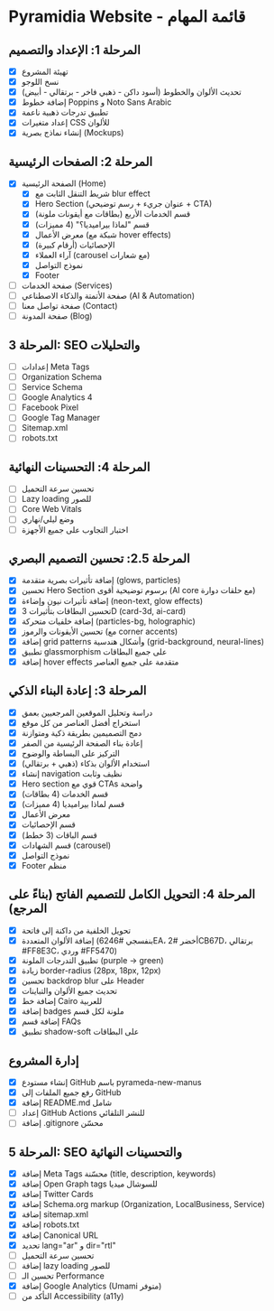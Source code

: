 # Pyramidia Website - قائمة المهام

## المرحلة 1: الإعداد والتصميم
- [x] تهيئة المشروع
- [x] نسخ اللوجو
- [x] تحديث الألوان والخطوط (أسود داكن - ذهبي فاخر - برتقالي - أبيض)
- [x] إضافة خطوط Poppins و Noto Sans Arabic
- [x] تطبيق تدرجات ذهبية ناعمة
- [x] إعداد متغيرات CSS للألوان
- [x] إنشاء نماذج بصرية (Mockups)

## المرحلة 2: الصفحات الرئيسية
- [x] الصفحة الرئيسية (Home)
  - [x] شريط التنقل الثابت مع blur effect
  - [x] Hero Section (عنوان جريء + رسم توضيحي + CTA)
  - [x] قسم الخدمات الأربع (بطاقات مع أيقونات ملونة)
  - [x] قسم "لماذا بيراميديا؟" (4 مميزات)
  - [x] معرض الأعمال (شبكة مع hover effects)
  - [x] الإحصائيات (أرقام كبيرة)
  - [x] آراء العملاء (carousel مع شعارات)
  - [x] نموذج التواصل
  - [x] Footer
- [ ] صفحة الخدمات (Services)
- [ ] صفحة الأتمتة والذكاء الاصطناعي (AI & Automation)
- [ ] صفحة تواصل معنا (Contact)
- [ ] صفحة المدونة (Blog)

## المرحلة 3: SEO والتحليلات
- [ ] إعدادات Meta Tags
- [ ] Organization Schema
- [ ] Service Schema
- [ ] Google Analytics 4
- [ ] Facebook Pixel
- [ ] Google Tag Manager
- [ ] Sitemap.xml
- [ ] robots.txt

## المرحلة 4: التحسينات النهائية
- [ ] تحسين سرعة التحميل
- [ ] Lazy loading للصور
- [ ] Core Web Vitals
- [ ] وضع ليلي/نهاري
- [ ] اختبار التجاوب على جميع الأجهزة

## المرحلة 2.5: تحسين التصميم البصري
- [x] إضافة تأثيرات بصرية متقدمة (glows, particles)
- [x] تحسين Hero Section برسوم توضيحية أقوى (AI core مع حلقات دوارة)
- [x] إضافة تأثيرات نيون وإضاءة (neon-text, glow effects)
- [x] تحسين البطاقات بتأثيرات 3D (card-3d, ai-card)
- [x] إضافة خلفيات متحركة (particles-bg, holographic)
- [x] تحسين الأيقونات والرموز (مع corner accents)
- [x] إضافة grid patterns وأشكال هندسية (grid-background, neural-lines)
- [x] تطبيق glassmorphism على جميع البطاقات
- [x] إضافة hover effects متقدمة على جميع العناصر

## المرحلة 3: إعادة البناء الذكي
- [x] دراسة وتحليل الموقعين المرجعيين بعمق
- [x] استخراج أفضل العناصر من كل موقع
- [x] دمج التصميمين بطريقة ذكية ومتوازنة
- [x] إعادة بناء الصفحة الرئيسية من الصفر
- [x] التركيز على البساطة والوضوح
- [x] استخدام الألوان بذكاء (ذهبي + برتقالي)
- [x] إنشاء navigation نظيف وثابت
- [x] Hero section قوي مع CTAs واضحة
- [x] قسم الخدمات (4 بطاقات)
- [x] قسم لماذا بيراميديا (4 مميزات)
- [x] معرض الأعمال
- [x] قسم الإحصائيات
- [x] قسم الباقات (3 خطط)
- [x] قسم الشهادات (carousel)
- [x] نموذج التواصل
- [x] Footer منظم

## المرحلة 4: التحويل الكامل للتصميم الفاتح (بناءً على المرجع)
- [x] تحويل الخلفية من داكنة إلى فاتحة
- [x] إضافة الألوان المتعددة (بنفسجي #6246EA، أخضر #2CB67D، برتقالي #FF8E3C، وردي #FF5470)
- [x] تطبيق التدرجات الملونة (purple → green)
- [x] زيادة border-radius (28px, 18px, 12px)
- [x] تحسين backdrop blur على Header
- [x] تحديث جميع الألوان والتباينات
- [x] إضافة خط Cairo للعربية
- [x] إضافة badges ملونة لكل قسم
- [x] إضافة قسم FAQs
- [x] تطبيق shadow-soft على البطاقات

## إدارة المشروع
- [x] إنشاء مستودع GitHub باسم pyrameda-new-manus
- [x] رفع جميع الملفات إلى GitHub
- [x] إضافة README.md شامل
- [ ] إعداد GitHub Actions للنشر التلقائي
- [ ] إضافة .gitignore محسّن

## المرحلة 5: SEO والتحسينات النهائية
- [x] إضافة Meta Tags محسّنة (title, description, keywords)
- [x] إضافة Open Graph tags للسوشال ميديا
- [x] إضافة Twitter Cards
- [x] إضافة Schema.org markup (Organization, LocalBusiness, Service)
- [x] إضافة sitemap.xml
- [x] إضافة robots.txt
- [x] إضافة Canonical URL
- [x] تحديد lang="ar" و dir="rtl"
- [ ] تحسين سرعة التحميل
- [ ] إضافة lazy loading للصور
- [ ] تحسين الـ Performance
- [x] إضافة Google Analytics (Umami متوفر)
- [ ] التأكد من Accessibility (a11y)
